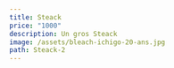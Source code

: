 ```yaml
---
title: Steack
price: "1000"
description: Un gros Steack
image: /assets/bleach-ichigo-20-ans.jpg
path: Steack-2
---
```

